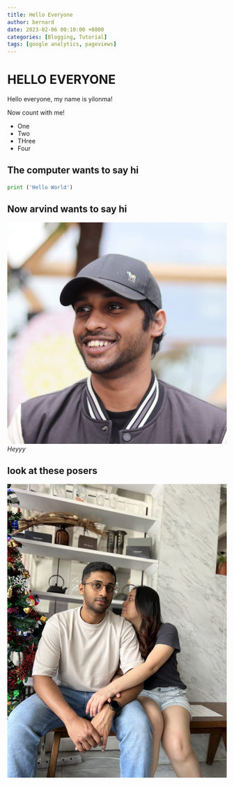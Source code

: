 ```yaml
---
title: Hello Everyone
author: bernard
date: 2023-02-06 00:10:00 +0800
categories: [Blogging, Tutorial]
tags: [google analytics, pageviews]
---
```


# HELLO EVERYONE

Hello everyone, my name is yilonma!

Now count with me!
* One
* Two
* THree
* Four

## The computer wants to say hi

```python
print ('Hello World')
```
## Now arvind wants to say hi

![arvind](/assets/img/arvind.jpg)
_Heyyy_

## look at these posers

![poser](/assets/img/IMG_3900.jpg)
